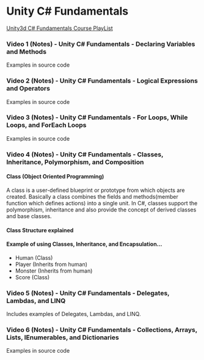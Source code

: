 # Unity C# Fundamentals
[Unity3d C# Fundamentals Course PlayList](https://www.youtube.com/watch?v=6-0gjHmUdjY&list=PLQMQNmwN3FvyRruvfH93H63X9nqKOplXc)

### Video 1 (Notes) - Unity C# Fundamentals - Declaring Variables and Methods

Examples in source code

### Video 2 (Notes) - Unity C# Fundamentals - Logical Expressions and Operators

Examples in source code

### Video 3 (Notes) - Unity C# Fundamentals - For Loops, While Loops, and ForEach Loops

Examples in source code

### Video 4 (Notes) - Unity C# Fundamentals - Classes, Inheritance, Polymorphism, and Composition

#### Class (Object Oriented Programming)
A class is a user-defined blueprint or prototype from which objects are created. Basically a class combines the fields and methods(member function which defines actions) into a single unit. In C#, classes support the polymorphism, inheritance and also provide the concept of derived classes and base classes.

#### Class Structure explained

#### Example of using Classes, Inheritance, and Encapsulation...

* Human (Class)
* Player (Inherits from human)
* Monster (Inherits from human)
* Score (Class)

### Video 5 (Notes) - Unity C# Fundamentals - Delegates, Lambdas, and LINQ

Includes examples of Delegates, Lambdas, and LINQ.

### Video 6 (Notes) - Unity C# Fundamentals - Collections, Arrays, Lists, IEnumerables, and Dictionaries

Examples in source code
